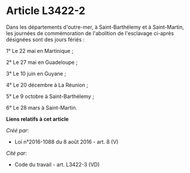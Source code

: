 # Article L3422-2

Dans les départements d'outre-mer, à Saint-Barthélemy et à Saint-Martin, les journées de commémoration de l'abolition de
l'esclavage ci-après désignées sont des jours fériés : 

1° Le 22 mai en Martinique ; 

2° Le 27 mai en Guadeloupe ; 

3° Le 10 juin en Guyane ; 

4° Le 20 décembre à La Réunion ; 

5° Le 9 octobre à Saint-Barthélemy ; 

6° Le 28 mars à Saint-Martin.

**Liens relatifs à cet article**

_Créé par_:

  - Loi n°2016-1088 du 8 août 2016 - art. 8 (V)

_Cité par_:

  - Code du travail - art. L3422-3 (VD)

